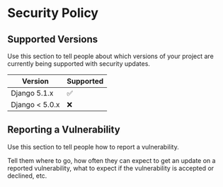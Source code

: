 # Security Policy

## Supported Versions

Use this section to tell people about which versions of your project are
currently being supported with security updates.

| Version | Supported          |
| ------- | ------------------ |
| Django 5.1.x   | :white_check_mark: |
| Django < 5.0.x   | :x:                |

## Reporting a Vulnerability

Use this section to tell people how to report a vulnerability.

Tell them where to go, how often they can expect to get an update on a
reported vulnerability, what to expect if the vulnerability is accepted or
declined, etc.
